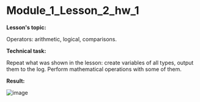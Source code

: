 # Module_1_Lesson_2_hw_1
**Lesson's topic:**

Operators: arithmetic, logical, comparisons.

**Technical task:**

Repeat what was shown in the lesson: create variables of all types, output them to the log.
Perform mathematical operations with some of them.

**Result:**

![image](https://github.com/vdcast/Module_1_Lesson_2_hw_1/assets/108469609/d51cca86-971e-4513-bc59-ccf8f44f2626)

